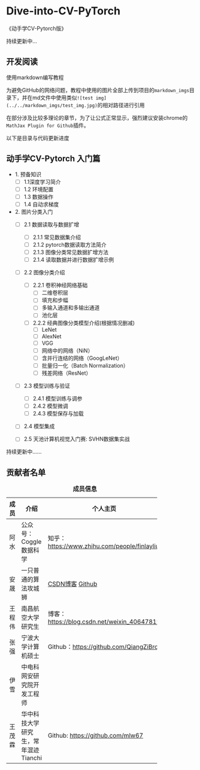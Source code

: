 # Dive-into-CV-PyTorch

《动手学CV-Pytorch版》

持续更新中...

## 开发阅读

使用markdown编写教程

为避免GitHub的网络问题，教程中使用的图片全部上传到项目的`markdown_imgs`目录下，并在md文件中使用类似`![test img](../../markdown_imgs/test_img.jpg)`的相对路径进行引用

在部分涉及比较多理论的章节，为了让公式正常显示，强烈建议安装chrome的`MathJax Plugin for Github`插件。

以下是目录与代码更新进度

## 动手学CV-Pytorch 入门篇

* 1\. 预备知识
    - [ ] 1.1深度学习简介
    - [ ] 1.2 环境配置
    - [ ] 1.3 数据操作
    - [ ] 1.4 自动求梯度
* 2\. 图片分类入门
    - [ ] 2.1 数据读取与数据扩增
        - [ ] 2.1.1 常见数据集介绍
        - [ ] 2.1.2 pytorch数据读取方法简介
        - [ ] 2.1.3 图像分类常见数据扩增方法
        - [ ] 2.1.4 读取数据并进行数据扩增示例
    - [ ] 2.2 图像分类介绍
        - [ ] 2.2.1 卷积神经网络基础
            - [ ] 二维卷积层
            - [ ] 填充和步幅
            - [ ] 多输入通道和多输出通道
            - [ ] 池化层
        - [ ] 2.2.2 经典图像分类模型介绍(根据情况删减)
            - [ ] LeNet
            - [ ] AlexNet
            - [ ] VGG
            - [ ] 网络中的网络（NiN）
            - [ ] 含并行连结的网络（GoogLeNet）
            - [ ] 批量归一化（Batch Normalization）
            - [ ] 残差网络（ResNet）
    - [ ] 2.3 模型训练与验证
        - [ ] 2.4.1 模型训练与调参
        - [ ] 2.4.2 模型微调
        - [ ] 2.4.3 模型保存与加载
    - [ ] 2.4 模型集成
    - [ ] 2.5 天池计算机视觉入门赛: SVHN数据集实战



持续更新中......


## 贡献者名单

<table align="center" style="width:80%;">
  <caption><b>成员信息</b></caption>
<thead>
  <tr>
    <th>成员</th>
    <th>介绍</th>
    <th>个人主页</th>
  </tr>
</thead>
<tbody>
  <tr>
    <td>阿水</td>
    <td><span style="font-weight:normal;font-style:normal;text-decoration:none">公众号：Coggle数据科学 </td>
    <td>知乎：<a href="https://www.zhihu.com/people/finlayliu"><span style="font-weight:normal;font-style:normal;text-decoration:none">https://www.zhihu.com/people/finlayliu</span></a></span></td>
  </tr>
  <tr>
    <td><span style="font-weight:normal;font-style:normal;text-decoration:none">安晟</span></td>
    <td><span style="font-weight:normal;font-style:normal;text-decoration:none">一只普通的算法攻城狮 </td>
    <td><a href="https://blog.csdn.net/u011583927">CSDN博客</a>  <a href="https://github.com/monkeyDemon">Github</a></td>
  </tr>
  <tr>
    <td><span style="font-weight:normal;font-style:normal;text-decoration:none">王程伟</span></td>
    <td><span style="font-weight:normal;font-style:normal;text-decoration:none">南昌航空大学研究生   </td>
    <td>博客：</span><a href="https://blog.csdn.net/weixin_40647819"><span style="font-weight:normal;font-style:normal;text-decoration:none">https://blog.csdn.net/weixin_40647819</span></a></td>
  </tr>
  <tr>
    <td><span style="font-weight:normal;font-style:normal;text-decoration:none">张强</span></td>
    <td><span style="font-weight:normal;font-style:normal;text-decoration:none">宁波大学计算机硕士</td>
    <td>Github：</span><a href="https://github.com/QiangZiBro"><span style="font-weight:normal;font-style:normal;text-decoration:none">https://github.com/QiangZiBro</span></a></td>
  </tr>
  <tr>
    <td><span style="font-weight:normal;font-style:normal;text-decoration:none">伊雪</span></td>
    <td><span style="font-weight:normal;font-style:normal;text-decoration:none">中电科网安研究院开发工程师</span></td>
  </tr>
  <tr>
    <td><span style="font-weight:normal;font-style:normal;text-decoration:none">王茂霖</span></td>
    <td><span style="font-weight:normal;font-style:normal;text-decoration:none">华中科技大学研究生，常年混迹Tianchi   </td>
    <td>Github: </span><a href="https://github.com/mlw67"><span style="font-weight:normal;font-style:normal;text-decoration:none">https://github.com/mlw67</span></a></td>
  </tr>
</tbody>
</table> 



